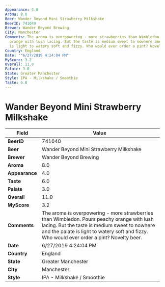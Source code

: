 ```yaml
---
Appearance: 4.0
Aroma: 8.0
Beer: Wander Beyond Mini Strawberry Milkshake
BeerID: 741040
Brewer: Wander Beyond Brewing
City: Manchester
Comments: The aroma is overpowering - more strawberries than Wimbledon. Pours peachy
  orange with lush lacing. But the taste is medium sweet to nowhere and the palate
  is light to watery soft and fizzy. Who would ever order a pint? Novelty beer.
Country: England
Date: '"6/27/2019 4:24:04 PM"'
MyScore: 3.2
Overall: 11.0
Palate: 3.0
State: Greater Manchester
Style: IPA - Milkshake / Smoothie
Taste: 6.0
---
```


# Wander Beyond Mini Strawberry Milkshake

| Field         | Value |
|---------------|-------|
| **BeerID** | 741040 |
| **Beer** | Wander Beyond Mini Strawberry Milkshake |
| **Brewer** | Wander Beyond Brewing |
| **Aroma** | 8.0 |
| **Appearance** | 4.0 |
| **Taste** | 6.0 |
| **Palate** | 3.0 |
| **Overall** | 11.0 |
| **MyScore** | 3.2 |
| **Comments** | The aroma is overpowering - more strawberries than Wimbledon. Pours peachy orange with lush lacing. But the taste is medium sweet to nowhere and the palate is light to watery soft and fizzy. Who would ever order a pint? Novelty beer. |
| **Date** | 6/27/2019 4:24:04 PM |
| **Country** | England |
| **State** | Greater Manchester |
| **City** | Manchester |
| **Style** | IPA - Milkshake / Smoothie |
